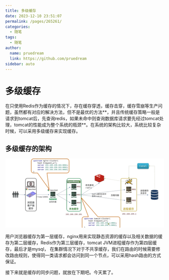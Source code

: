 ```yaml
---
title: 多级缓存
date: 2023-12-10 23:51:07
permalink: /pages/265261/
categories: 
  - 随笔
tags: 
  - 随笔
author: 
  name: pruedream
  link: https://github.com/pruedream
sidebar: auto
---
```

# 多级缓存

在只使用Redis作为缓存的情况下，存在缓存穿透，缓存击穿，缓存雪崩等生产问题，虽然都有对应的解决方法，但不是最优的方法**，并且传统缓存策略一般是请求到tomcat后，先查询redis，如果未命中则查询数据库请求要先经过tomcat处理，tomcat的性能成为整个系统的瓶颈**。在系统的架构比较大，系统比较复杂时候，可以采用多级缓存来实现缓存。

## 多级缓存的架构

![img](https://raw.githubusercontent.com/pruedream/PictureBed/main/image/2910022-20230901173145304-131250914.png)

用户浏览器缓存为第一层缓存，nginx用来实现静态资源的缓存以及相关数据的缓存为第二层缓存，Redis作为第三层缓存，tomcat JVM进程缓存作为第四层缓存，最后才是mysql， 在集群情况下对于不共享缓存，我们在路由的时候需要修改路由规则，使得同一类请求都会访问到同一个节点，可以采用hash路由的方式保证。

接下来就是缓存的同步问题，就放在下期吧。今天累了。